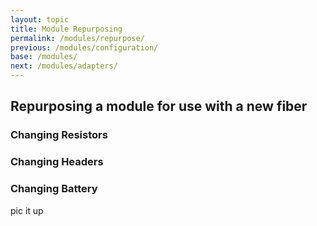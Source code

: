 ```yaml
---
layout: topic
title: Module Repurposing
permalink: /modules/repurpose/
previous: /modules/configuration/
base: /modules/
next: /modules/adapters/
---
```


## Repurposing a module for use with a new fiber

### Changing Resistors

### Changing Headers

### Changing Battery

pic it up